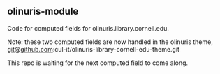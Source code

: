 ## olinuris-module

Code for computed fields for olinuris.library.cornell.edu.

Note: these two computed fields are now handled in the olinuris theme, 
git@github.com:cul-it/olinuris-library-cornell-edu-theme.git

This repo is waiting for the next computed field to come along.

